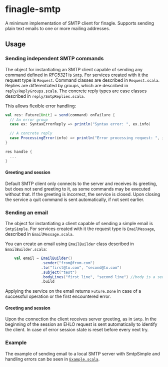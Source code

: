 # finagle-smtp

A minimum implementation of SMTP client for finagle. Supports sending plain text emails to one or more mailing addresses.

## Usage

### Sending independent SMTP commands

The object for instantiating an SMTP client capable of sending any command defined in *RFC5321* is `Smtp`. For services created with it the request type is `Request`.
Command classes are described in `Request.scala`. Replies are differentiated by groups, which are described in `reply/ReplyGroups.scala`.
The concrete reply types are case classes described in `reply/SmtpReplies.scala`.

This allows flexible error handling:

```scala
val res: Future[Unit] = send(command) onFailure {
  // An error group
  case ex: SyntaxErrorReply => println("Syntax error: ", ex.info)

  // A concrete reply
  case ProcessingError(info) => println("Error processing request: ", info)
}

res handle {
  ...
}
```

#### Greeting and session

Default SMTP client only connects to the server and receives its greeting, but does not send greeting to it,
as some commands may be executed without that. If the greeting is incorrect, the service is closed.
Upon closing the service a quit command is sent automatically, if not sent earlier.

### Sending an email

The object for instantiating a client capable of sending a simple email is `SmtpSimple`.
For services created with it the request type is `EmailMessage`, described in `EmailMessage.scala`.

You can create an email using `EmailBuilder` class described in `EmailBuilder.scala`:

```scala
    val email = EmailBuilder()
                .sender("from@from.com")
                .to("first@to.com", "second@to.com")
                .subject("test")
                .bodyLines("first line", "second line") //body is a sequence of lines
                .build
```

Applying the service on the email returns `Future.Done` in case of a successful operation or the first encountered error.

#### Greeting and session

Upon the connection the client receives server greeting, as in `Smtp`.
In the beginning of the session an EHLO request is sent automatically to identify the client.
In case of error session state is reset before every next try.

### Example

The example of sending email to a local SMTP server with SmtpSimple and handling errors can be seen in [`Example.scala`](https://github.com/suncelesta/finagle/blob/master/finagle-smtp/src/main/scala/com/twitter/finagle/Example.scala).
